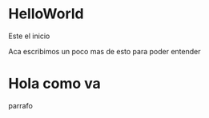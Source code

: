# HelloWorld
Este el inicio

Aca escribimos un poco mas de esto para poder entender
<h1>Hola como va </h1>
<p> parrafo </p>
